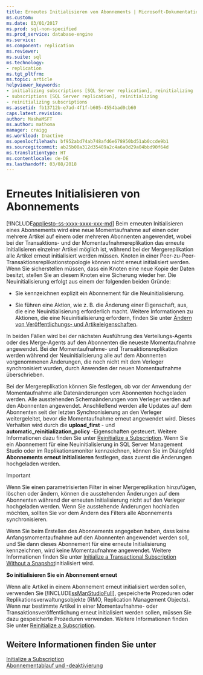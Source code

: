 ```yaml
---
title: Erneutes Initialisieren von Abonnements | Microsoft-Dokumentation
ms.custom: 
ms.date: 03/01/2017
ms.prod: sql-non-specified
ms.prod_service: database-engine
ms.service: 
ms.component: replication
ms.reviewer: 
ms.suite: sql
ms.technology:
- replication
ms.tgt_pltfrm: 
ms.topic: article
helpviewer_keywords:
- initializing subscriptions [SQL Server replication], reinitializing
- subscriptions [SQL Server replication], reinitializing
- reinitializing subscriptions
ms.assetid: fb13712b-e7ad-4f1f-b605-4554bad0cb60
caps.latest.revision: 
author: MashaMSFT
ms.author: mathoma
manager: craigg
ms.workload: Inactive
ms.openlocfilehash: bf952abd74ab748afd6e678950bd51ab0ccde9b1
ms.sourcegitcommit: ab25b08a312d35489a2c4a6a0d29a04bbd90f64d
ms.translationtype: HT
ms.contentlocale: de-DE
ms.lasthandoff: 03/08/2018
---
```

# <a name="reinitialize-subscriptions"></a>Erneutes Initialisieren von Abonnements
[!INCLUDE[appliesto-ss-xxxx-xxxx-xxx-md](../../includes/appliesto-ss-xxxx-xxxx-xxx-md.md)]
  Beim erneuten Initialisieren eines Abonnements wird eine neue Momentaufnahme auf einen oder mehrere Artikel auf einem oder mehreren Abonnenten angewendet, wobei bei der Transaktions- und der Momentaufnahmereplikation das erneute Initialisieren einzelner Artikel möglich ist, während bei der Mergereplikation alle Artikel erneut initialisiert werden müssen. Knoten in einer Peer-zu-Peer-Transaktionsreplikationstopologie können nicht erneut initialisiert werden. Wenn Sie sicherstellen müssen, dass ein Knoten eine neue Kopie der Daten besitzt, stellen Sie an diesem Knoten eine Sicherung wieder her. Die Neuinitialisierung erfolgt aus einem der folgenden beiden Gründe:  
  
-   Sie kennzeichnen explizit ein Abonnement für die Neuinitialisierung.  
  
-   Sie führen eine Aktion, wie z. B. die Änderung einer Eigenschaft, aus, die eine Neuinitialisierung erforderlich macht. Weitere Informationen zu Aktionen, die eine Neuinitialisierung erfordern, finden Sie unter [Ändern von Veröffentlichungs- und Artikeleigenschaften](../../relational-databases/replication/publish/change-publication-and-article-properties.md).  
  
 In beiden Fällen wird bei der nächsten Ausführung des Verteilungs-Agents oder des Merge-Agents auf den Abonnenten die neueste Momentaufnahme angewendet. Bei der Momentaufnahme- und Transaktionsreplikation werden während der Neuinitialisierung alle auf dem Abonnenten vorgenommenen Änderungen, die noch nicht mit dem Verleger synchronisiert wurden, durch Anwenden der neuen Momentaufnahme überschrieben.  
  
 Bei der Mergereplikation können Sie festlegen, ob vor der Anwendung der Momentaufnahme alle Datenänderungen vom Abonnenten hochgeladen werden. Alle ausstehenden Schemaänderungen vom Verleger werden auf den Abonnenten angewendet. Anschließend werden alle Updates auf dem Abonnenten seit der letzten Synchronisierung an den Verleger weitergeleitet, bevor die Momentaufnahme erneut angewendet wird. Dieses Verhalten wird durch die **upload_first** - und **automatic_reinitialization_policy** -Eigenschaften gesteuert. Weitere Informationen dazu finden Sie unter [Reinitialize a Subscription](../../relational-databases/replication/reinitialize-a-subscription.md). Wenn Sie ein Abonnement für eine Neuinitialisierung in SQL Server Management Studio oder im Replikationsmonitor kennzeichnen, können Sie im Dialogfeld **Abonnements erneut initialisieren** festlegen, dass zuerst die Änderungen hochgeladen werden.  
  
> [!IMPORTANT]  
>  Wenn Sie einen parametrisierten Filter in einer Mergereplikation hinzufügen, löschen oder ändern, können die ausstehenden Änderungen auf dem Abonnenten während der erneuten Initialisierung nicht auf den Verleger hochgeladen werden. Wenn Sie ausstehende Änderungen hochladen möchten, sollten Sie vor dem Ändern des Filters alle Abonnements synchronisieren.  
  
 Wenn Sie beim Erstellen des Abonnements angegeben haben, dass keine Anfangsmomentaufnahme auf den Abonnenten angewendet werden soll, und Sie dann dieses Abonnement für eine erneute Initialisierung kennzeichnen, wird keine Momentaufnahme angewendet. Weitere Informationen finden Sie unter [Initialize a Transactional Subscription Without a Snapshot](../../relational-databases/replication/initialize-a-transactional-subscription-without-a-snapshot.md)initialisiert wird.  
  
 **So initialisieren Sie ein Abonnement erneut**  
  
 Wenn alle Artikel in einem Abonnement erneut initialisiert werden sollen, verwenden Sie [!INCLUDE[ssManStudioFull](../../includes/ssmanstudiofull-md.md)], gespeicherte Prozeduren oder Replikationsverwaltungsobjekte (RMO, Replication Management Objects). Wenn nur bestimmte Artikel in einer Momentaufnahme- oder Transaktionsveröffentlichung erneut initialisiert werden sollen, müssen Sie dazu gespeicherte Prozeduren verwenden. Weitere Informationen finden Sie unter [Reinitialize a Subscription](../../relational-databases/replication/reinitialize-a-subscription.md).  
  
## <a name="see-also"></a>Weitere Informationen finden Sie unter  
 [Initialize a Subscription](../../relational-databases/replication/initialize-a-subscription.md)   
 [Abonnementablauf und -deaktivierung](../../relational-databases/replication/subscription-expiration-and-deactivation.md)  
  
  
